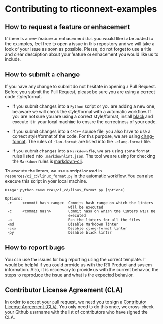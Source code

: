 # Contributing to rticonnext-examples

## How to request a feature or enhacement

If there is a new feature or enhacement that you would like to be added to
the examples, feel free to open a issue in this repository and we will take
a look of your issue as soon as possible. Please, do not forget to use a
title and clear description about your feature or enhacement you would like
us to include.

## How to submit a change

If you have any change to submit do not hesitate in opening a Pull Request.
Before you submit the Pull Request, please be sure you are using a correct
code style/format.

-   If you submit changes into a `Python` script or you are adding a new
one, be aware we will check the style/format with a automatic workflow. If you
are not sure you are using a correct style/format, install
[black](https://pypi.org/project/black/) and execute it in your local machine
to ensure the correctness of your code.

-   If you submit changes into a `C/C++` source file, you also have to use a
correct style/format of the code. For this purpose, we are using
[clang-format](https://clang.llvm.org/docs/ClangFormat.html). The rules of
`clan-format` are listed into the `.clang-format` file.

-   If you submit changes into a `Markdown` file, we are using some format rules
listed into `.markdownlint.json`. The tool we are using for checking the
`Markdown` rules is
[markdown-cli](https://www.npmjs.com/package/markdownlint-cli).

To execute the linters, we use a script located in
`resources/ci_cd/linux_format.py` in the automatic workflow. You can
also execute this script in your local machine.

```plaintext
Usage: python resources/ci_cd/linux_format.py [options]

Options:
 -r     <commit hash range>  Commits hash range on which the linters
                             will be executed
 -c     <commit hash>        Commit hash on which the linters will be
                             executed
 -a                          Run the linters for all the files
 -md                         Disable Markdown linter
 -cxx                        Disable clang-format linter
 -py                         Disable black linter

```

## How to report bugs

You can use the issues for bug reporting using the correct template.
It would be helpful if you could provide us with the RTI Product and system
information. Also, it is neccesary to provide us with the current behavior, the
steps to reproduce the issue and what is the expected behavior.

## Contributor License Agreement (CLA)

In order to accept your pull request, we need you to sign a [Contributor License
Agreement (CLA)](http://community.rti.com/cla). You only need to do this once,
we cross-check your Github username with the list of contributors who have
signed the CLA.
